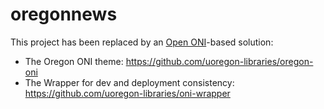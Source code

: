 oregonnews
===

This project has been replaced by an [Open ONI](https://github.com/open-oni/open-oni)-based solution:

- The Oregon ONI theme: https://github.com/uoregon-libraries/oregon-oni
- The Wrapper for dev and deployment consistency: https://github.com/uoregon-libraries/oni-wrapper
